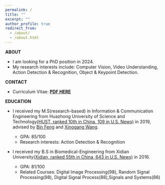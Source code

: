 ```yaml
---
permalink: /
title: ""
excerpt: ""
author_profile: true
redirect_from:
  - /about/
  - /about.html
---
```

**ABOUT**

- I am looking for a PhD position in 2024.
- My research interests include:
  Computer Vision, Video Understanding, Action Detection & Recognition, Object & Keypoint Detection.

**CONTACT**

- Curriculum Vitae: [**PDF HERE**](https://LiangXu123.github.io/files/CV_LiangXu.pdf)

**EDUCATION**

- I received my M.S(research-based) in Information & Communication Engineering from Huazhong University of Science and Technology[(HUST, ranked 10th in China, 109 in U.S. News)](http://english.hust.edu.cn/) in 2019, advised by [Bin Feng](https://ieeexplore.ieee.org/author/37290322400) and [Xinggang Wang](https://xwcv.github.io/).

  - GPA: 85/100
  - Research interests: Action Detection & Recognition
- I received my B.S in Biomedical-Engineering from Xidian University[(Xidian, ranked 55th in China, 643 in U.S. News)](https://en.xidian.edu.cn/) in 2016.

  - GPA: 81/100
  - Related Courses: Digital Image Processing(98), Random Signal Processing(98), Digital Signal Process(88),Signals and Systems(86)

